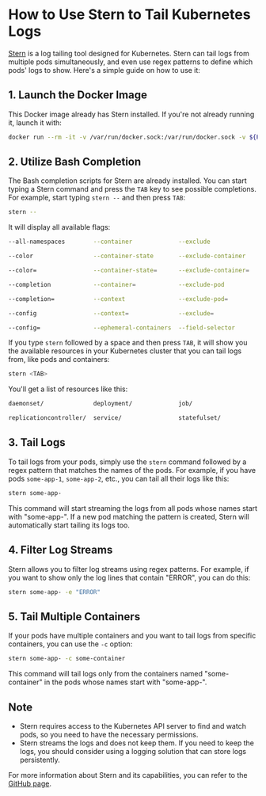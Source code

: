 # How to Use Stern to Tail Kubernetes Logs

[Stern](https://github.com/stern/stern) is a log tailing tool designed for Kubernetes. Stern can tail logs from multiple pods simultaneously, and even use regex patterns to define which pods' logs to show. Here's a simple guide on how to use it:

## 1. Launch the Docker Image

This Docker image already has Stern installed. If you're not already running it, launch it with:

```bash
docker run --rm -it -v /var/run/docker.sock:/var/run/docker.sock -v ${PWD}:/root/local --rm --network=host --workdir /root brakmic/devops:latest
```

## 2. Utilize Bash Completion

The Bash completion scripts for Stern are already installed. You can start typing a Stern command and press the `TAB` key to see possible completions. For example, start typing `stern --` and then press `TAB`:

```bash
stern --
```

It will display all available flags:

```bash
--all-namespaces        --container             --exclude               --field-selector=       --max-log-requests      --only-log-lines        --since=                --timestamps

--color                 --container-state       --exclude-container     --help                  --max-log-requests=     --output                --tail                  --timezone

--color=                --container-state=      --exclude-container=    --include               --namespace             --output=               --tail=                 --timezone=

--completion            --container=            --exclude-pod           --include=              --namespace=            --prompt                --template              --verbosity

--completion=           --context               --exclude-pod=          --init-containers       --no-follow             --selector              --template-file         --verbosity=

--config                --context=              --exclude=              --kubeconfig            --node                  --selector=             --template-file=        --version

--config=               --ephemeral-containers  --field-selector        --kubeconfig=           --node=                 --since                 --template=
```

If you type `stern` followed by a space and then press `TAB`, it will show you the available resources in your Kubernetes cluster that you can tail logs from, like pods and containers:

```bash
stern <TAB>
```

You'll get a list of resources like this:

```bash
daemonset/              deployment/             job/                    pod/                    replicaset/

replicationcontroller/  service/                statefulset/
```

## 3. Tail Logs

To tail logs from your pods, simply use the `stern` command followed by a regex pattern that matches the names of the pods. For example, if you have pods `some-app-1`, `some-app-2`, etc., you can tail all their logs like this:

```bash
stern some-app-
```

This command will start streaming the logs from all pods whose names start with "some-app-". If a new pod matching the pattern is created, Stern will automatically start tailing its logs too.

## 4. Filter Log Streams

Stern allows you to filter log streams using regex patterns. For example, if you want to show only the log lines that contain "ERROR", you can do this:

```bash
stern some-app- -e "ERROR"
```

## 5. Tail Multiple Containers

If your pods have multiple containers and you want to tail logs from specific containers, you can use the `-c` option:

```bash
stern some-app- -c some-container
```

This command will tail logs only from the containers named "some-container" in the pods whose names start with "some-app-".

## Note

- Stern requires access to the Kubernetes API server to find and watch pods, so you need to have the necessary permissions.
- Stern streams the logs and does not keep them. If you need to keep the logs, you should consider using a logging solution that can store logs persistently.

For more information about Stern and its capabilities, you can refer to the [GitHub page](https://github.com/stern/stern).
